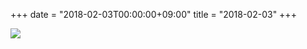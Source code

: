 +++
date = "2018-02-03T00:00:00+09:00"
title = "2018-02-03"
+++

<img class="img-fluid" src="/2018-02-03.jpg" />
